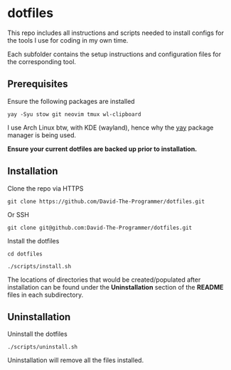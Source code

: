 # dotfiles

This repo includes all instructions and scripts needed to install configs for the tools I use for coding in my own time. 

Each subfolder contains the setup instructions and configuration files for the corresponding tool. 


## Prerequisites

Ensure the following packages are installed

```
yay -Syu stow git neovim tmux wl-clipboard
```

I use Arch Linux btw, with KDE (wayland), hence why the [yay](https://github.com/Jguer/yay) package manager is being used.

**Ensure your current dotfiles are backed up prior to installation.**

## Installation

Clone the repo via HTTPS
```
git clone https://github.com/David-The-Programmer/dotfiles.git
```

Or SSH
```
git clone git@github.com:David-The-Programmer/dotfiles.git
```

Install the dotfiles
```
cd dotfiles
```
```
./scripts/install.sh
```
The locations of directories that would be created/populated after installation can be found under the **Uninstallation** section of the **README** files in each subdirectory.

## Uninstallation

Uninstall the dotfiles
```
./scripts/uninstall.sh
```
Uninstallation will remove all the files installed.
